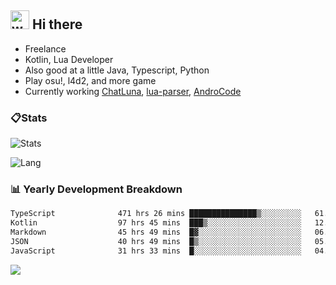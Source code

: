 ## <img alt="wave" src="https://raw.githubusercontent.com/MartinHeinz/MartinHeinz/master/wave.gif" width="30px"> Hi there

- Freelance
- Kotlin, Lua Developer
- Also good at a little Java, Typescript, Python
- Play osu!, l4d2, and more game
- Currently working [ChatLuna](https://github.com/ChatLunaLab), [lua-parser](https://github.com/dingyi222666/lua-parser), [AndroCode](https://github.com/dingyi222666/AndroCode)

### 📋Stats

![Stats](https://github-readme-stats.vercel.app/api?username=dingyi222666&show_icons=true&icon_color=47A69E&title_color=47A69E&count_private=true)    

![Lang](https://github-readme-stats.vercel.app/api/top-langs/?username=dingyi222666&layout=compact&title_color=47A69E&hide=html,css,c,c%2B%2B)   


### 📊 Yearly Development Breakdown


<!--START_SECTION:waka-->

```txt
TypeScript              471 hrs 26 mins ███████████████▒░░░░░░░░░   61.87 %
Kotlin                  97 hrs 45 mins  ███▒░░░░░░░░░░░░░░░░░░░░░   12.83 %
Markdown                45 hrs 49 mins  █▓░░░░░░░░░░░░░░░░░░░░░░░   06.01 %
JSON                    40 hrs 49 mins  █▒░░░░░░░░░░░░░░░░░░░░░░░   05.36 %
JavaScript              31 hrs 33 mins  █░░░░░░░░░░░░░░░░░░░░░░░░   04.14 %
```

<!--END_SECTION:waka-->

![](https://komarev.com/ghpvc/?username=dingyi222666)
